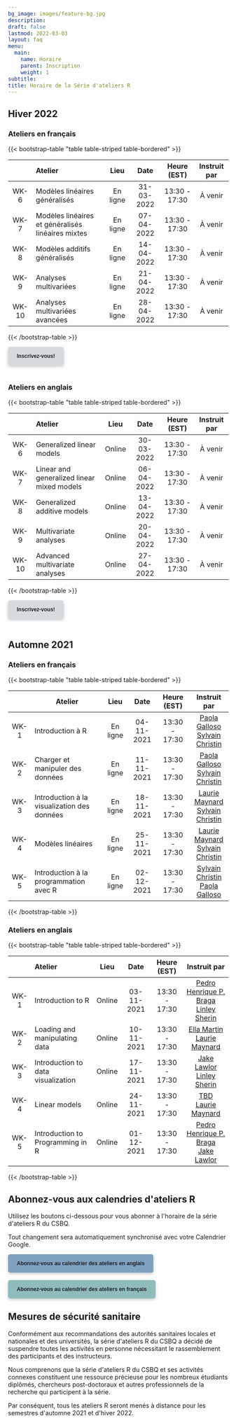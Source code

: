 ```yaml
---
bg_image: images/feature-bg.jpg
description:
draft: false
lastmod: 2022-03-03
layout: faq
menu:
  main:
    name: Horaire
    parent: Inscription
    weight: 1
subtitle:
title: Horaire de la Série d'ateliers R
---
```


## Hiver 2022

### Ateliers en français

{{< bootstrap-table "table table-striped table-bordered" >}}

|    | Atelier | Lieu | Date | Heure (EST) | Instruit par |
| :--: | :------------------------------------------------ | :------: | :--------: | :-----------: | :-------------: |
| WK-6 | Modèles linéaires généralisés                     | En ligne | 31-03-2022 | 13:30 - 17:30 | À venir |
| WK-7 | Modèles linéaires et généralisés linéaires mixtes | En ligne | 07-04-2022 | 13:30 - 17:30 | À venir |
| WK-8 | Modèles additifs généralisés                      | En ligne | 14-04-2022 | 13:30 - 17:30 | À venir |
| WK-9 | Analyses multivariées                             | En ligne | 21-04-2022 | 13:30 - 17:30 | À venir |
| WK-10 | Analyses multivariées avancées                   | En ligne | 28-04-2022 | 13:30 - 17:30 | À venir |

{{< /bootstrap-table >}}

<div class="default">
     <a href="/fr/registration" class="cta btn-yellow" style="background-color: #D6DBDF; font-size: 12px; font-family: Helvetica, Arial, sans-serif; font-weight:bold; text-decoration: none; padding: 14px 20px; color: #1D2025; border-radius: 5px; display:inline-block; mso-padding-alt:0; box-shadow:0 3px 6px rgba(0,0,0,.2);"><!--[if mso]><i style="letter-spacing: 25px;mso-font-width:-100%;mso-text-raise:30pt"> </i><![endif]--><span style="mso-text-raise:15pt;">Inscrivez-vous!</span><!--[if mso]><i style="letter-spacing: 25px;mso-font-width:-100%"> </i><![endif]--></a>
</div>
<br>


### Ateliers en anglais

{{< bootstrap-table "table table-striped table-bordered" >}}

|       | Atelier                                    |  Lieu  |    Date    |  Heure (EST)  |  Instruit par   |
| :---: | :----------------------------------------- | :----: | :--------: | :-----------: | :-------------: |
| WK-6  | Generalized linear models                  | Online | 30-03-2022 | 13:30 - 17:30 | À venir |
| WK-7  | Linear and generalized linear mixed models | Online | 06-04-2022 | 13:30 - 17:30 | À venir |
| WK-8  | Generalized additive models                | Online | 13-04-2022 | 13:30 - 17:30 | À venir |
| WK-9  | Multivariate analyses                      | Online | 20-04-2022 | 13:30 - 17:30 | À venir |
| WK-10 | Advanced multivariate analyses             | Online | 27-04-2022 | 13:30 - 17:30 | À venir |

{{< /bootstrap-table >}}

<div class="default">
     <a href="/fr/registration" class="cta btn-yellow" style="background-color: #D6DBDF; font-size: 12px; font-family: Helvetica, Arial, sans-serif; font-weight:bold; text-decoration: none; padding: 14px 20px; color: #1D2025; border-radius: 5px; display:inline-block; mso-padding-alt:0; box-shadow:0 3px 6px rgba(0,0,0,.2);"><!--[if mso]><i style="letter-spacing: 25px;mso-font-width:-100%;mso-text-raise:30pt"> </i><![endif]--><span style="mso-text-raise:15pt;">Inscrivez-vous!</span><!--[if mso]><i style="letter-spacing: 25px;mso-font-width:-100%"> </i><![endif]--></a>
</div>
<br>

## Automne 2021

### Ateliers en français

{{< bootstrap-table "table table-striped table-bordered" >}}

|    | Atelier | Lieu | Date | Heure (EST) | Instruit par |
|:--:|-----------------|:--------:|:--------:|:----:|:----:|
| WK-1 | Introduction à R            |En ligne|04-11-2021|13:30 - 17:30|[Paola Galloso <br> Sylvain Christin](mailto:paola.lisset.galloso.sanchez@umontreal.ca,esc2203@umoncton.ca)|
| WK-2 | Charger et manipuler des données|En ligne|11-11-2021|13:30 - 17:30|[Paola Galloso <br> Sylvain Christin](mailto:paola.lisset.galloso.sanchez@umontreal.ca,esc2203@umoncton.ca)|
| WK-3 | Introduction à la visualization des données     |En ligne|18-11-2021|13:30 - 17:30|[Laurie Maynard <br> Sylvain Christin](mailto:elm7008@umoncton.ca,esc2203@umoncton.ca)|
| WK-4 | Modèles linéaires                |En ligne|25-11-2021|13:30 - 17:30|[Laurie Maynard <br> Sylvain Christin](mailto:elm7008@umoncton.ca,esc2203@umoncton.ca)|
| WK-5 | Introduction à la programmation avec R             |En ligne|02-12-2021|13:30 - 17:30|[Sylvain Christin <br> Paola Galloso](mailto:esc2203@umoncton.ca,paola.lisset.galloso.sanchez@umontreal.ca)|

{{< /bootstrap-table >}}

### Ateliers en anglais

{{< bootstrap-table "table table-striped table-bordered" >}}

| | Atelier | Lieu | Date | Heure (EST) | Instruit par |
|:---: |:-------------------|:--------:|:--------:|:----:|:----:|
| WK-1 | Introduction to R            |Online|03-11-2021|13:30 - 17:30|[Pedro Henrique P. Braga <br> Linley Sherin](mailto:ph.pereirabraga@gmail.com,linley.sherin@mail.mcgill.ca)|
| WK-2 | Loading and manipulating data |Online|10-11-2021|13:30 - 17:30|[Ella Martin <br> Laurie Maynard](mailto:ella.martin@mail.mcgill.ca,elm7008@umoncton.ca)|
| WK-3 | Introduction to data visualization |Online|17-11-2021|13:30 - 17:30|[Jake Lawlor <br> Linley Sherin](mailto:jake.lawlor@mail.mcgill.ca,linley.sherin@mail.mcgill.ca)|
| WK-4 | Linear models                | Online|24-11-2021|13:30 - 17:30|[TBD <br> Laurie Maynard](mailto:elm7008@umoncton.ca)|
| WK-5 | Introduction to Programming in R             |Online|01-12-2021|13:30 - 17:30|[Pedro Henrique P. Braga <br>	Jake Lawlor](mailto:ph.pereirabraga@gmail.com,jake.lawlor@mail.mcgill.ca)|

{{< /bootstrap-table >}}


## Abonnez-vous aux calendries d'ateliers R

Utilisez les boutons ci-dessous pour vous abonner à l'horaire de la série d'ateliers R du CSBQ. 

Tout changement sera automatiquement synchronisé avec votre Calendrier Google.


<div class="default">
     <a href="https://calendar.google.com/calendar/u/4?cid=NXFkbDJzOHQyamV0MWt0b29oaWkzdHBhdG9AZ3JvdXAuY2FsZW5kYXIuZ29vZ2xlLmNvbQ" class="cta btn-yellow" style="background-color: #81A1C1; font-size: 12px; font-family: Helvetica, Arial, sans-serif; font-weight:bold; text-decoration: none; padding: 14px 20px; color: #1D2025; border-radius: 5px; display:inline-block; mso-padding-alt:0; box-shadow:0 3px 6px rgba(0,0,0,.2);"><!--[if mso]><i style="letter-spacing: 25px;mso-font-width:-100%;mso-text-raise:30pt"> </i><![endif]--><span style="mso-text-raise:15pt;">Abonnez-vous au calendrier des ateliers en anglais</span><!--[if mso]><i style="letter-spacing: 25px;mso-font-width:-100%"> </i><![endif]--></a>
</div>
<br>
<div class="default">
     <a href="https://calendar.google.com/calendar/u/4?cid=Y2djaHBpMGRnMzFoNjc5bXQ0dGtycDM2MzhAZ3JvdXAuY2FsZW5kYXIuZ29vZ2xlLmNvbQ" class="cta btn-yellow" style="background-color: #8FBCBB; font-size: 12px; font-family: Helvetica, Arial, sans-serif; font-weight:bold; text-decoration: none; padding: 14px 20px; color: #1D2025; border-radius: 5px; display:inline-block; mso-padding-alt:0; box-shadow:0 3px 6px rgba(0,0,0,.2);"><!--[if mso]><i style="letter-spacing: 25px;mso-font-width:-100%;mso-text-raise:30pt"> </i><![endif]--><span style="mso-text-raise:15pt;">Abonnez-vous au calendrier des ateliers en français</span><!--[if mso]><i style="letter-spacing: 25px;mso-font-width:-100%"> </i><![endif]--></a>

## Mesures de sécurité sanitaire

Conformément aux recommandations des autorités sanitaires locales et nationales et des universités, la série d'ateliers R du CSBQ a décidé de suspendre toutes les activités en personne nécessitant le rassemblement des participants et des instructeurs.

Nous comprenons que la série d'ateliers R du CSBQ et ses activités connexes constituent une ressource précieuse pour les nombreux étudiants diplômés, chercheurs post-doctoraux et autres professionnels de la recherche qui participent à la série.

Par conséquent, tous les ateliers R seront menés à distance pour les semestres d'automne 2021 et d'hiver 2022.